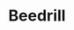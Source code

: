 ---
title: Beedrill
layout: deck
era: 2009
description: Jason Klaczynski List
links:
  - href: https://jklaczpokemon.com/dpp-decks/#beedrill
    title: Jason Klaczynski Blog
cards:
  pokemon:
    - name: Weedle
      set: GE
      number: 93
      quantity: 4
    - name: Kakuna
      set: RR
      number: 66
      quantity: 4
    - name: Beedrill
      set: GE
      number: 13
      quantity: 2
    - name: Beedrill
      set: RR
      number: 15
      quantity: 2
    - name: Baltoy
      set: GE
      number: 60
      quantity: 3
    - name: Claydol
      set: GE
      number: 15
      quantity: 3
    - name: Uxie
      set: LA
      number: 43
      quantity: 1
  trainers:
    - name: Broken Time-Space
      set: PL
      number: 104
      quantity: 4
    - name: Roseanne's Research
      set: SW
      number: 125
      quantity: 4
    - name: Bebe's Search
      set: SW
      number: 119
      quantity: 4
    - name: Cynthia's Feelings
      set: LA
      number: 131
      quantity: 3
    - name: Quick Ball
      set: MT
      number: 114
      quantity: 4
    - name: Poke Drawer +
      set: SF
      number: 89
      quantity: 4
    - name: Night Maintenance
      set: SW
      number: 120
      quantity: 4
    - name: PlusPower
      set: DP
      number: 109
      quantity: 3
    - name: Warp Point
      set: DP
      number: 116
      quantity: 2
    - name: Expert Belt
      set: AR
      number: 87
      quantity: 2
    - name: Luxury Ball
      set: SF
      number: 86
      quantity: 1
  energy:
    - name: Multi Energy
      set: MT
      number: 118
      quantity: 2
    - name: Grass Energy
      set: DP
      number: 123
      quantity: 4
---